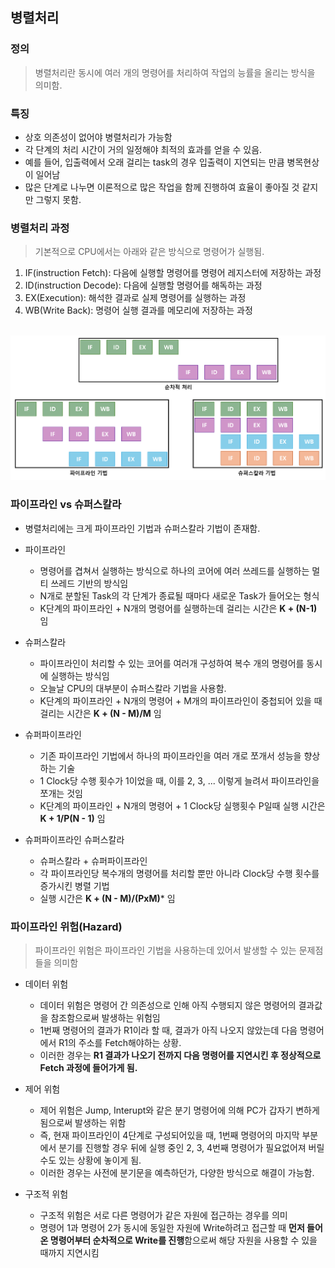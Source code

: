 ## 병렬처리

### 정의
> 병렬처리란 동시에 여러 개의 명령어를 처리하여 작업의 능률을 올리는 방식을 의미함.

### 특징
- 상호 의존성이 없어야 병렬처리가 가능함
- 각 단계의 처리 시간이 거의 일정해야 최적의 효과를 얻을 수 있음.
- 예를 들어, 입출력에서 오래 걸리는 task의 경우 입출력이 지연되는 만큼 병목현상이 일어남
- 많은 단계로 나누면 이론적으로 많은 작업을 함께 진행하여 효율이 좋아질 것 같지만 그렇지 못함.

### 병렬처리 과정

> 기본적으로 CPU에서는 아래와 같은 방식으로 명령어가 실행됨.
1. IF(instruction Fetch): 다음에 실행할 명령어를 명령어 레지스터에 저장하는 과정
2. ID(instruction Decode): 다음에 실행할 명령어를 해독하는 과정
3. EX(Execution): 해석한 결과로 실제 명령어를 실행하는 과정
4. WB(Write Back): 명령어 실행 결과를 메모리에 저장하는 과정

<br>

<img src="../assets/pipeline.png" width=800>

### 파이프라인 vs 슈퍼스칼라
- 병렬처리에는 크게 파이프라인 기법과 슈퍼스칼라 기법이 존재함.

- 파이프라인
    - 명령어를 겹쳐서 실행하는 방식으로 하나의 코어에 여러 쓰레드를 실행하는 멀티 쓰레드 기반의 방식임
    - N개로 분할된 Task의 각 단계가 종료될 때마다 새로운 Task가 들어오는 형식
    - K단계의 파이프라인 + N개의 명령어를 실행하는데 걸리는 시간은 **K + (N-1)** 임
- 슈퍼스칼라

    - 파이프라인이 처리할 수 있는 코어를 여러개 구성하여 복수 개의 명령어를 동시에 실행하는 방식임
    - 오늘날 CPU의 대부분이 슈퍼스칼라 기법을 사용함.
    - K단계의 파이프라인 + N개의 명령어 + M개의 파이프라인이 중첩되어 있을 때 걸리는 시간은 **K + (N - M)/M** 임
- 슈퍼파이프라인

    - 기존 파이프라인 기법에서 하나의 파이프라인을 여러 개로 쪼개서 성능을 향상하는 기술
    - 1 Clock당 수행 횟수가 1이었을 때, 이를 2, 3, ... 이렇게 늘려서 파이프라인을 쪼개는 것임
    - K단계의 파이프라인 + N개의 명령어 + 1 Clock당 실행횟수 P일때 실행 시간은 **K + 1/P(N - 1)** 임

- 슈퍼파이프라인 슈퍼스칼라
    - 슈퍼스칼라 + 슈퍼파이프라인
    - 각 파이프라인당 복수개의 명령어를 처리할 뿐만 아니라 Clock당 수행 횟수를 증가시킨 병렬 기법
    - 실행 시간은 **K + (N - M)/(PxM)*** 임

### 파이프라인 위험(Hazard)
> 파이프라인 위험은 파이프라인 기법을 사용하는데 있어서 발생할 수 있는 문제점들을 의미함

- 데이터 위험
    - 데이터 위험은 명령어 간 의존성으로 인해 아직 수행되지 않은 명령어의 결과값을 참조함으로써 발생하는 위험임
    - 1번째 명령어의 결과가 R1이라 할 때, 결과가 아직 나오지 않았는데 다음 명령어에서 R1의 주소를 Fetch해야하는 상황.
    - 이러한 경우는 **R1 결과가 나오기 전까지 다음 명령어를 지연시킨 후 정상적으로 Fetch 과정에 들어가게 됨.**

- 제어 위험
    - 제어 위험은 Jump, Interupt와 같은 분기 명령어에 의해 PC가 갑자기 변하게 됨으로써 발생하는 위함
    - 즉, 현재 파이프라인이 4단계로 구성되어있을 때, 1번째 명령어의 마지막 부분에서 분기를 진행할 경우 뒤에 실행 중인 2, 3, 4번째 명령어가 필요없어져 버릴 수도 있는 상황에 놓이게 됨.
    - 이러한 경우는 사전에 분기문을 예측하던가, 다양한 방식으로 해결이 가능함.

- 구조적 위험
    - 구조적 위험은 서로 다른 명령어가 같은 자원에 접근하는 경우를 의미
    - 명령어 1과 명령어 2가 동시에 동일한 자원에 Write하려고 접근할 때 **먼저 들어온 명령어부터 순차적으로 Write를 진행**함으로써 해당 자원을 사용할 수 있을 때까지 지연시킴